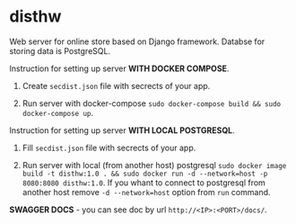 # disthw

Web server for online store based on Django framework. Databse for storing data is PostgreSQL.

Instruction for setting up server **WITH DOCKER COMPOSE**.

1. Create `secdist.json` file with secrects of your app.

2. Run server with docker-compose `sudo docker-compose build && sudo docker-compose up`.

Instruction for setting up server **WITH LOCAL POSTGRESQL**.

1. Fill `secdist.json` file with secrects of your app.

2. Run server with local (from another host) postgresql `sudo docker image build -t disthw:1.0 . && sudo docker run -d --network=host -p 8080:8080 disthw:1.0`. If you whant to connect to postgresql from another host remove `-d --network=host` option from `run` command.

**SWAGGER DOCS** - you can see doc by url `http://<IP>:<PORT>/docs/`.
